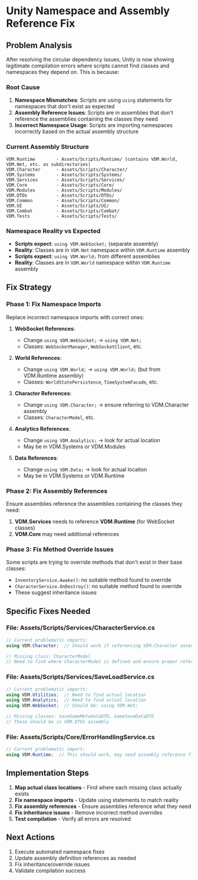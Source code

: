 # Unity Namespace and Assembly Reference Fix

## Problem Analysis

After resolving the circular dependency issues, Unity is now showing legitimate compilation errors where scripts cannot find classes and namespaces they depend on. This is because:

### Root Cause
1. **Namespace Mismatches**: Scripts are using `using` statements for namespaces that don't exist as expected
2. **Assembly Reference Issues**: Scripts are in assemblies that don't reference the assemblies containing the classes they need
3. **Incorrect Namespace Usage**: Scripts are importing namespaces incorrectly based on the actual assembly structure

### Current Assembly Structure
```
VDM.Runtime        - Assets/Scripts/Runtime/ (contains VDM.World, VDM.Net, etc. as subdirectories)
VDM.Character      - Assets/Scripts/Character/
VDM.Systems        - Assets/Scripts/Systems/
VDM.Services       - Assets/Scripts/Services/ 
VDM.Core           - Assets/Scripts/Core/
VDM.Modules        - Assets/Scripts/Modules/
VDM.DTOs           - Assets/Scripts/DTOs/
VDM.Common         - Assets/Scripts/Common/
VDM.UI             - Assets/Scripts/UI/
VDM.Combat         - Assets/Scripts/Combat/
VDM.Tests          - Assets/Scripts/Tests/
```

### Namespace Reality vs Expected
- **Scripts expect**: `using VDM.WebSocket;` (separate assembly)
- **Reality**: Classes are in `VDM.Net` namespace within `VDM.Runtime` assembly
- **Scripts expect**: `using VDM.World;` from different assemblies  
- **Reality**: Classes are in `VDM.World` namespace within `VDM.Runtime` assembly

## Fix Strategy

### Phase 1: Fix Namespace Imports
Replace incorrect namespace imports with correct ones:

1. **WebSocket References**:
   - Change `using VDM.WebSocket;` → `using VDM.Net;`
   - Classes: `WebSocketManager`, `WebSocketClient`, etc.

2. **World References**:
   - Change `using VDM.World;` → `using VDM.World;` (but from VDM.Runtime assembly)
   - Classes: `WorldStatePersistence`, `TimeSystemFacade`, etc.

3. **Character References**:
   - Change `using VDM.Character;` → ensure referring to VDM.Character assembly
   - Classes: `CharacterModel`, etc.

4. **Analytics References**:
   - Change `using VDM.Analytics;` → look for actual location
   - May be in VDM.Systems or VDM.Modules

5. **Data References**:
   - Change `using VDM.Data;` → look for actual location
   - May be in VDM.Systems or VDM.Runtime

### Phase 2: Fix Assembly References
Ensure assemblies reference the assemblies containing the classes they need:

1. **VDM.Services** needs to reference **VDM.Runtime** (for WebSocket classes)
2. **VDM.Core** may need additional references

### Phase 3: Fix Method Override Issues
Some scripts are trying to override methods that don't exist in their base classes:
- `InventoryService.Awake()`: no suitable method found to override
- `CharacterService.OnDestroy()`: no suitable method found to override
- These suggest inheritance issues

## Specific Fixes Needed

### File: Assets/Scripts/Services/CharacterService.cs
```csharp
// Current problematic imports:
using VDM.Character;  // Should work if referencing VDM.Character assembly

// Missing class: CharacterModel
// Need to find where CharacterModel is defined and ensure proper reference
```

### File: Assets/Scripts/Services/SaveLoadService.cs  
```csharp
// Current problematic imports:
using VDM.Utilities;  // Need to find actual location
using VDM.Analytics;  // Need to find actual location  
using VDM.WebSocket;  // Should be: using VDM.Net;

// Missing classes: SaveGameMetadataDTO, GameSaveDataDTO
// These should be in VDM.DTOs assembly
```

### File: Assets/Scripts/Core/ErrorHandlingService.cs
```csharp
// Current problematic import:
using VDM.Runtime;  // This should work, may need assembly reference fix
```

## Implementation Steps

1. **Map actual class locations** - Find where each missing class actually exists
2. **Fix namespace imports** - Update using statements to match reality  
3. **Fix assembly references** - Ensure assemblies reference what they need
4. **Fix inheritance issues** - Remove incorrect method overrides
5. **Test compilation** - Verify all errors are resolved

## Next Actions
1. Execute automated namespace fixes
2. Update assembly definition references as needed
3. Fix inheritance/override issues
4. Validate compilation success 